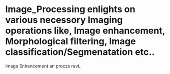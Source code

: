 # Image_Processing enlights on various necessory Imaging operations like, Image enhancement, Morphological filtering, Image classification/Segmenatation etc..
Image Enhancement an procss
ravi..
